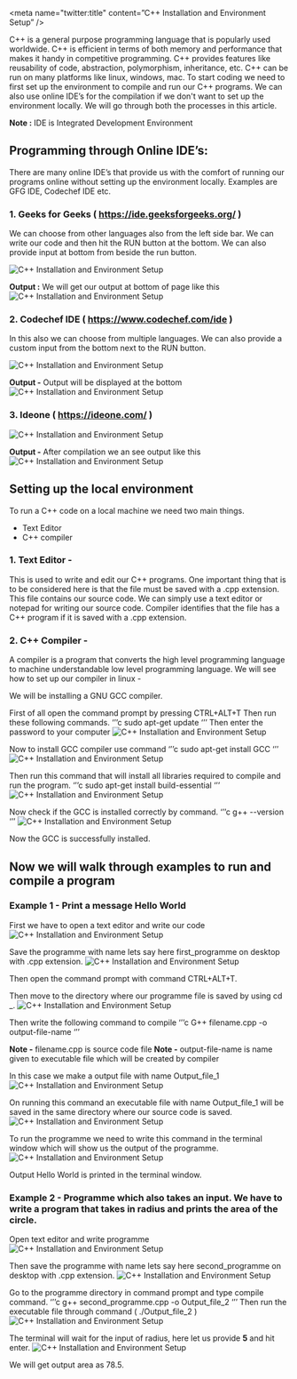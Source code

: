 
<meta name="twitter:title" content=”C++ Installation and Environment Setup” />


C++ is a general purpose programming language that is popularly used worldwide. C++ is efficient in terms of both memory and performance that makes it handy in competitive programming. C++ provides features like reusability of code, abstraction, polymorphism, inheritance, etc.
C++ can be run on many platforms like linux, windows, mac.
To start coding we need to first set up the environment to compile and run our C++ programs. We can also use online IDE’s for the compilation if we don't want to set up the environment locally. We will go through both the processes in this article.

**Note :** IDE is Integrated Development Environment

## Programming through Online IDE’s:
There are many online IDE’s that provide us with the comfort of running our programs online without setting up the environment locally. Examples are GFG IDE, Codechef IDE etc.

### 1. Geeks for Geeks ( https://ide.geeksforgeeks.org/ )
We can choose from other languages also from the left side bar. We can write our code and then hit the RUN button at the bottom. We can also provide input at bottom from beside the run button.

![C++ Installation and Environment Setup](/images/cplusplus/1_GFG_IDE.png "GFG")

**Output :** We will get our output at bottom of page like this
![C++ Installation and Environment Setup](/images/cplusplus/2_GFG_Output.png "GFG")


### 2. Codechef IDE ( https://www.codechef.com/ide )
In this also we can choose from multiple languages. We can also provide a custom input from the bottom next to the RUN button.

![C++ Installation and Environment Setup](/images/cplusplus/3_Codechef_IDE.png "Codechef")

**Output -** Output will be displayed at the bottom 
![C++ Installation and Environment Setup](/images/cplusplus/4_Codechef_output.png "Codechef")


### 3. Ideone ( https://ideone.com/ )

![C++ Installation and Environment Setup](/images/cplusplus/5_Ideone_IDE.png "Ideone")

**Output -** After compilation we an see output like this
![C++ Installation and Environment Setup](/images/cplusplus/6_Ideone_output.png "Ideone")


## Setting up the local environment 
To run a C++ code on a local machine we need two main things. 
- Text Editor 
- C++ compiler

### 1. Text Editor - 
This is used to write and edit our C++ programs. One important thing that is to be considered here is that the file must be saved with a .cpp extension. This file contains our source code. We can simply use a text editor or notepad for writing our source code. Compiler identifies that the file has a C++ program if it is saved with a .cpp extension.

### 2. C++ Compiler - 
A compiler is a program that converts the high level programming language to machine understandable low level programming language. We will see how to set up our compiler in linux - 

We will be installing a GNU GCC compiler.

First of all open the command prompt by pressing CTRL+ALT+T
Then run these following commands.
‘’’c
sudo apt-get update
‘’’
Then enter the password to your computer
![C++ Installation and Environment Setup](/images/cplusplus/7_img.png "update")

Now to install GCC compiler use command 
‘’’c
sudo apt-get install GCC
‘’’
![C++ Installation and Environment Setup](/images/cplusplus/8_img.png "install")

Then run this command that will install all libraries required to compile and run the program.
‘’’c
sudo apt-get install build-essential
‘’’
![C++ Installation and Environment Setup](/images/cplusplus/9_img.png "build")


Now check if the GCC is installed correctly by command.
‘’’c
g++ --version
‘’’
![C++ Installation and Environment Setup](/images/cplusplus/10_img.png "check")

Now the GCC is successfully installed.


## Now we will walk through examples to run and compile a program

### Example 1 - Print a message Hello World

First we have to open a text editor and write our code 
![C++ Installation and Environment Setup](/images/cplusplus/11_img.png "open")

Save the programme with name lets say here first_programme on desktop with .cpp extension.
![C++ Installation and Environment Setup](/images/cplusplus/12_img.png "save")

Then open the command prompt with command CTRL+ALT+T.

Then move to the directory where our programme file is saved by using cd _.
![C++ Installation and Environment Setup](/images/cplusplus/13_img.png "move")

Then write the following command to compile 
‘’’c
G++ filename.cpp -o output-file-name
‘’’

**Note -** filename.cpp is source code file
**Note -** output-file-name is name given to executable file which will be created by compiler

In this case we make a output file with name Output_file_1
![C++ Installation and Environment Setup](/images/cplusplus/14_img.png "execute-file")

On running this command an executable file with name Output_file_1 will be saved in the same directory where our source code is saved.
![C++ Installation and Environment Setup](/images/cplusplus/16_img.png "desktop")

To run the programme we need to write this command in the terminal window which will show us the output of the programme.
![C++ Installation and Environment Setup](/images/cplusplus/15_img.png "output")

Output Hello World is printed in the terminal window.


### Example 2 - Programme which also takes an input. We have to write a program that takes in radius and prints the area of the circle.

Open text editor and write programme
![C++ Installation and Environment Setup](/images/cplusplus/17_img.png "text-2")

Then save the programme with name lets say here second_programme on desktop with .cpp extension.
![C++ Installation and Environment Setup](/images/cplusplus/18_img.png "save-2")

Go to the programme directory in command prompt and type compile command.
‘’’c
g++ second_programme.cpp -o Output_file_2
‘’’
Then run the executable file through command ( ./Output_file_2 )
![C++ Installation and Environment Setup](/images/cplusplus/19_img.png "run-2")

The terminal will wait for the input of radius, here let us provide **5** and hit enter.
![C++ Installation and Environment Setup](/images/cplusplus/20_img.png "final")

We will get output area as 78.5.







